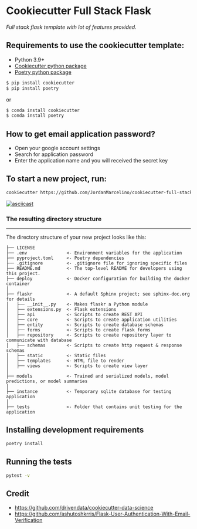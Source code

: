 # Cookiecutter Full Stack Flask

_Full stack flask template with lot of features provided._

## Requirements to use the cookiecutter template:

-   Python 3.9+
-   [Cookiecutter python package](http://cookiecutter.readthedocs.org/en/latest/installation.html)
-   [Poetry python package](https://python-poetry.org/)

```bash
$ pip install cookiecutter
$ pip install poetry
```

or

```bash
$ conda install cookiecutter
$ conda install poetry
```

## How to get email application password?
- Open your google account settings
- Search for application password
- Enter the application name and you will received the secret key

## To start a new project, run:

```bash
cookiecutter https://github.com/JordanMarcelino/cookiecutter-full-stack-flask.git
```

[![asciicast](https://asciinema.org/a/cWDQIp7Gh7j0gWEKA2mCjapJ2.svg)](https://asciinema.org/a/cWDQIp7Gh7j0gWEKA2mCjapJ2)

### The resulting directory structure

---

The directory structure of your new project looks like this:

```
├── LICENSE
├── .env               <- Environment variables for the application
├── pyproject.toml     <- Poetry dependencies
├── .gitignore         <- .gitignore file for ignoring specific files
├── README.md          <- The top-level README for developers using this project.
├── deploy             <- Docker configuration for building the docker container
│
├── flaskr             <- A default Sphinx project; see sphinx-doc.org for details
│   ├── __init__.py    <- Makes flaskr a Python module
│   ├── extensions.py  <- Flask extensions
│   ├── api            <- Scripts to create REST API
│   ├── core           <- Scripts to create application utilities
│   ├── entity         <- Scripts to create database schemas
│   ├── forms          <- Scripts to create flask forms
│   ├── repository     <- Scripts to create repository layer to communicate with database
│   ├── schemas        <- Scripts to create http request & response schemas
│   ├── static         <- Static files
│   ├── templates      <- HTML file to render
│   ├── views          <- Scripts to create view layer
│
├── models             <- Trained and serialized models, model predictions, or model summaries
│
├── instance           <- Temporary sqlite database for testing application
│
├── tests              <- Folder that contains unit testing for the application
```

## Installing development requirements

```bash
poetry install
```

## Running the tests

```bash
pytest -v
```

## Credit

-   https://github.com/drivendata/cookiecutter-data-science
-   https://github.com/ashutoshkrris/Flask-User-Authentication-With-Email-Verification
